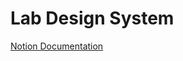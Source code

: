 # Lab Design System

[Notion Documentation](https://www.notion.so/React-Vite-Storybook-6394d94a317948caa7ed7e433c4c2fda)
